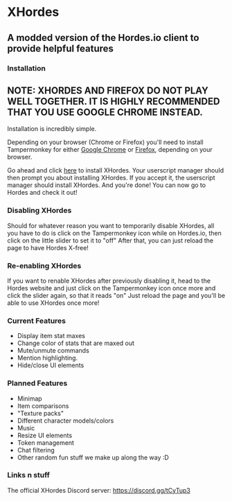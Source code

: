 # XHordes
## A modded version of the Hordes.io client to provide helpful features

### Installation

## NOTE: XHORDES AND FIREFOX DO NOT PLAY WELL TOGETHER. IT IS HIGHLY RECOMMENDED THAT YOU USE GOOGLE CHROME INSTEAD.
Installation is incredibly simple.

Depending on your browser (Chrome or Firefox) you'll need to install Tampermonkey for either [Google Chrome](https://chrome.google.com/webstore/detail/tampermonkey/dhdgffkkebhmkfjojejmpbldmpobfkfo?hl=en) or [Firefox](https://addons.mozilla.org/en-US/firefox/addon/tampermonkey/), depending on your browser.

Go ahead and click [here](https://github.com/LegusX/xhordes/raw/master/XHordes.user.js) to install XHordes. Your userscript manager should then prompt you about installing XHordes. If you accept it, the userscript manager should install XHordes.
And you're done! You can now go to Hordes and check it out!

### Disabling XHordes
Should for whatever reason you want to temporarily disable XHordes, all you have to do is click on the Tampermonkey icon while on Hordes.io, then click on the little slider to set it to "off"
After that, you can just reload the page to have Hordes X-free!

### Re-enabling XHordes
If you want to renable XHordes after previously disabling it, head to the Hordes website and just click on the Tampermonkey icon once more and click the slider again, so that it reads "on"
Just reload the page and you'll be able to use XHordes once more!

### Current Features

* Display item stat maxes
* Change color of stats that are maxed out
* Mute/unmute commands
* Mention highlighting.
* Hide/close UI elements

### Planned Features
* Minimap
* Item comparisons
* "Texture packs"
* Different character models/colors
* Music
* Resize UI elements
* Token management
* Chat filtering
* Other random fun stuff we make up along the way :D

### Links n stuff
The official XHordes Discord server: https://discord.gg/tCyTup3

